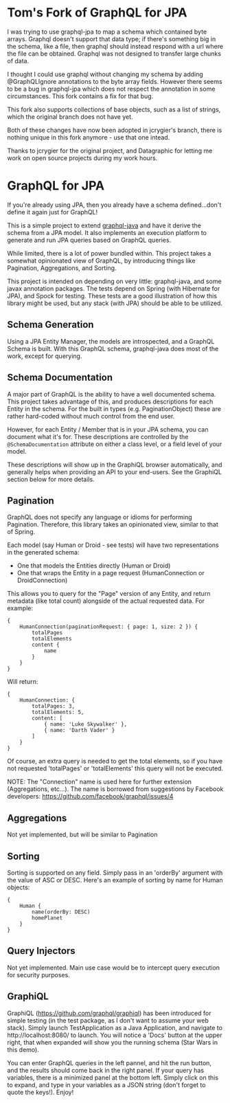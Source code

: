 Tom's Fork of GraphQL for JPA
=============================

I was trying to use graphql-jpa to map a schema which contained byte arrays. Graphql doesn't support that data type;
if there's something big in the schema, like a file, then graphql should instead respond with a url where the file
can be obtained. Graphql was not designed to transfer large chunks of data.

I thought I could use graphql without changing my schema by adding @GraphQLIgnore annotations to the byte array fields.
However there seems to be a bug in graphql-jpa which does not respect the annotation in some circumstances. This fork 
contains a fix for that bug.

This fork also supports collections of base objects, such as a list of strings, which the original branch does not have
yet.

Both of these changes have now been adopted in jcrygier's branch, there is nothing unique in this fork anymore - use that one intead.

Thanks to jcrygier for the original project, and Datagraphic for letting me work on open source projects during my work
hours.

GraphQL for JPA
===============

If you're already using JPA, then you already have a schema defined...don't define it again just for GraphQL!

This is a simple project to extend [graphql-java](https://github.com/andimarek/graphql-java) and have it derive the
schema from a JPA model.  It also implements an execution platform to generate and run JPA queries based on
GraphQL queries.

While limited, there is a lot of power bundled within.  This project takes a somewhat opinionated view of GraphQL, by
introducing things like Pagination, Aggregations, and Sorting.

This project is intended on depending on very little: graphql-java, and some javax annotation packages.  The tests depend
on Spring (with Hibernate for JPA), and Spock for testing.  These tests are a good illustration of how this library might
be used, but any stack (with JPA) should be able to be utilized.

Schema Generation
-----------------

Using a JPA Entity Manager, the models are introspected, and a GraphQL Schema is built.  With this GraphQL schema,
graphql-java does most of the work, except for querying.

Schema Documentation
--------------------

A major part of GraphQL is the ability to have a well documented schema.  This project takes advantage of this, and produces
descriptions for each Entity in the schema.  For the built in types (e.g. PaginationObject) these are rather hard-coded
without much control from the end user.

However, for each Entity / Member that is in your JPA schema, you can document what it's for.  These descriptions are controlled
by the `@SchemaDocumentation` attribute on either a class level, or a field level of your model.

These descriptions will show up in the GraphiQL browser automatically, and generally helps when providing an API to your
end-users.  See the GraphiQL section below for more details.

Pagination
----------

GraphQL does not specify any language or idioms for performing Pagination.  Therefore, this library takes an opinionated
view, similar to that of Spring.

Each model (say Human or Droid - see tests) will have two representations in the generated schema:

- One that models the Entities directly (Human or Droid)
- One that wraps the Entity in a page request (HumanConnection or DroidConnection)

This allows you to query for the "Page" version of any Entity, and return metadata (like total count) alongside of the
actual requested data.  For example:

    {
        HumanConnection(paginationRequest: { page: 1, size: 2 }) {
            totalPages
            totalElements
            content {
                name
            }
        }
    }

Will return:

    {
        HumanConnection: {
            totalPages: 3,
            totalElements: 5,
            content: [
                { name: 'Luke Skywalker' },
                { name: 'Darth Vader' }
            ]
        }
    }

Of course, an extra query is needed to get the total elements, so if you have not requested 'totalPages' or 'totalElements'
this query will not be executed.

NOTE: The "Connection" name is used here for further extension (Aggregations, etc...).  The name is borrowed
from suggestions by Facebook developers: https://github.com/facebook/graphql/issues/4

Aggregations
------------

Not yet implemented, but will be similar to Pagination

Sorting
-------

Sorting is supported on any field.  Simply pass in an 'orderBy' argument with the value of ASC or DESC.  Here's an example
of sorting by name for Human objects:

    {
        Human {
            name(orderBy: DESC)
            homePlanet
        }
    }

Query Injectors
---------------

Not yet implemented.  Main use case would be to intercept query execution for security purposes.

GraphiQL
--------

GraphiQL (https://github.com/graphql/graphiql) has been introduced for simple testing (in the test package, as I don't
want to assume your web stack).  Simply launch TestApplication as a Java Application, and navigate to http://localhost:8080/
to launch.  You will notice a 'Docs' button at the upper right, that when expanded will show you the running schema (Star
Wars in this demo).

You can enter GraphQL queries in the left pannel, and hit the run button, and the results should come back in the right
panel.  If your query has variables, there is a minimized panel at the bottom left.  Simply click on this to expand, and
type in your variables as a JSON string (don't forget to quote the keys!).  Enjoy!
